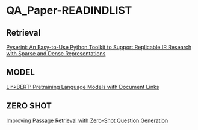 # QA_Paper-READINDLIST
## Retrieval
[Pyserini: An Easy-to-Use Python Toolkit to Support Replicable
IR Research with Sparse and Dense Representations](https://arxiv.org/pdf/2102.10073.pdf)
## MODEL
[LinkBERT: Pretraining Language Models with Document Links](https://arxiv.org/pdf/2203.15827.pdf#page=11&zoom=100,88,702)
## ZERO SHOT 
[Improving Passage Retrieval with Zero-Shot Question Generation](https://arxiv.org/pdf/2204.07496.pdf)
